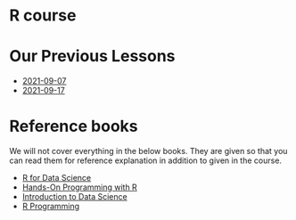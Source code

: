 # R course


# Our Previous Lessons

- [2021-09-07](2021/2021-09-07.md)
- [2021-09-17](2021/2021-09-17.md)


# Reference books

We will not cover everything in the below books.
They are given so that you can read them for reference explanation in addition to given in the course.

- [R for Data Science](https://r4ds.had.co.nz)
- [Hands-On Programming with R](https://rstudio-education.github.io/hopr/basics.html)
- [Introduction to Data Science](https://rafalab.github.io/dsbook/)
- [R Programming](https://leanpub.com/rprogramming)




